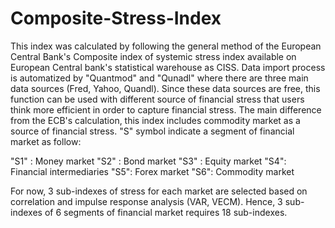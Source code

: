 # Composite-Stress-Index

This index was calculated by following the general method of the European Central Bank's Composite 
index of systemic stress index available on European Central bank's statistical warehouse as CISS. Data import
process is automatized by "Quantmod" and "Qunadl" where there are three main data sources (Fred, Yahoo, Quandl). 
Since these data sources are free, this function can be used with different source of financial stress that 
users think more efficient in order to capture financial stress. The main difference from the ECB's calculation, 
this index includes commodity market as a source of financial stress. "S" symbol indicate a segment of financial market as follow:

"S1" : Money market
"S2" : Bond market
"S3" : Equity market
"S4": Financial intermediaries
"S5": Forex market 
"S6": Commodity market 

For now, 3 sub-indexes of stress for each market are selected based on correlation and impulse response analysis (VAR, VECM). Hence, 3 sub-indexes of 
6 segments of financial market requires 18 sub-indexes. 


